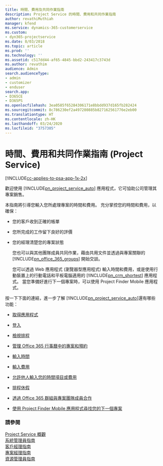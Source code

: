 ```yaml
---
title: 時間、費用及共同作業指南
description: Project Service 的時間、費用和共同作業指南
author: revathiMuthiah
manager: kfend
ms.service: dynamics-365-customerservice
ms.custom:
- dyn365-projectservice
ms.date: 8/03/2018
ms.topic: article
ms.prod: ''
ms.technology: ''
ms.assetid: c517dd44-af65-4845-bbd2-243417c3743d
ms.author: revathim
audience: Admin
search.audienceType:
- admin
- customizer
- enduser
search.app:
- D365CE
- D365PS
ms.openlocfilehash: 3ea0585f65284306171e8bbdd937d165fb282424
ms.sourcegitcommit: 8c786230ef2a497280885b827162561776e2eb00
ms.translationtype: HT
ms.contentlocale: zh-HK
ms.lasthandoff: 03/24/2020
ms.locfileid: "3757305"
---
```

# <a name="time-expense-and-collaboration-guide-project-service"></a>時間、費用和共同作業指南 (Project Service)

[!INCLUDE[cc-applies-to-psa-app-1x-2x](../includes/cc-applies-to-psa-app-1x-2x.md)]

歡迎使用 [!INCLUDE[pn_project_service_auto](../includes/pn-project-service-auto.md)] 應用程式，它可協助公司管理其專案銷售。 
  
 本指南將引導您輸入您所處理專案的時間和費用。 充分掌控您的時間和費用，以確保：  
  
- 您的客戶收到正確的帳單  
  
- 您所完成的工作留下良好的評價  
  
- 您的經理清楚您的專案狀態  
  
  您也可以與其他團隊成員共同作業，藉由共用文件並透過與專案關聯的 [!INCLUDE[pn_office_365_groups](../includes/pn-office-365-groups.md)] 開始交談。  
  
  您可以透過 Web 應用程式 (瀏覽器型應用程式) 輸入時間和費用，或是使用行動裝置上的行動電話和平板電腦適用的 [!INCLUDE[pn_crm_shortest](../includes/pn-crm-shortest.md)] 應用程式。 當您準備好進行下一個專案時，可以使用 Project Finder Mobile 應用程式。  
  
按一下下面的連結，進一步了解 [!INCLUDE[pn_project_service_auto](../includes/pn-project-service-auto.md)]還有哪些功能：  
  
-   [取得應用程式](../project-service/get-apps.md)  
  
-   [登入](../project-service/sign-in.md)  
  
-   [檢視排程](../project-service/view-schedule.md)  
  
-   [管理 Office 365 行事曆中的專案和預約](../project-service/manage-project-bookings-office-365-calendar.md)  
  
-   [輸入時間](../project-service/enter-time.md)  
  
-   [輸入費用](../project-service/enter-expenses.md)  
  
-   [允許他人輸入您的時間項目或費用](../project-service/allow-someone-else-enter-time-entry-expense.md)  
  
-   [排程休假](../project-service/schedule-time-off.md)  
  
-   [透過 Office 365 群組與專案團隊成員合作](../project-service/collaborate-project-team-members-office-365-groups.md)  
  
-   [使用 Project Finder Mobile 應用程式尋找您的下一個專案](../project-service/find-next-project-finder-mobile-app.md)  
  
### <a name="see-also"></a>請參閱  
 [Project Service 概觀](../project-service/overview.md)   
 [系統管理員指南](../project-service/admin-guide.md)   
 [客戶經理指南](../project-service/account-manager-guide.md)   
 [專案經理指南](../project-service/project-manager-guide.md)   
 [資源管理員指南](../project-service/resource-manager-guide.md)   
